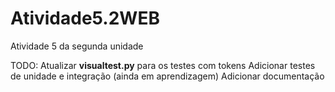 # Atividade5.2WEB

Atividade 5 da segunda unidade

TODO:
Atualizar **visualtest.py** para os testes com tokens
Adicionar testes de unidade e integração (ainda em aprendizagem)
Adicionar documentação
